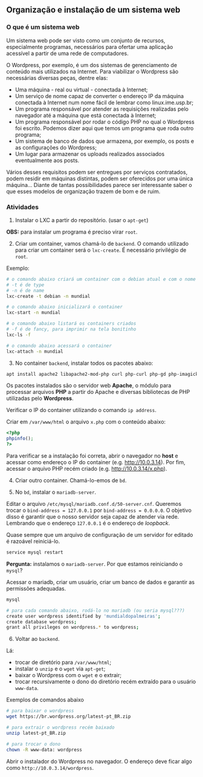 ## Organização e instalação de um sistema web

### O que é um sistema web
Um sistema web pode ser visto como um conjunto de recursos, especialmente programas, necessários para ofertar uma aplicação acessível a partir de uma rede de computadores.

O Wordpress, por exemplo, é um dos sistemas de gerenciamento de conteúdo mais utilizados na Internet. Para viabilizar o Wordpress são necessárias diversas peças, dentre elas:
  - Uma máquina - real ou virtual - conectada à Internet;
  - Um serviço de nome capaz de converter o endereço IP da máquina conectada à Internet num nome fácil de lembrar como linux.ime.usp.br;
  - Um programa responsável por atender as requisições realizadas pelo navegador até a máquina que está conectada à Internet;
  - Um programa responsável por rodar o código PHP no qual o Wordpress foi escrito. Podemos dizer aqui que temos um programa que roda outro programa;
  - Um sistema de banco de dados que armazena, por exemplo, os posts e as configurações do Wordpress;
  - Um lugar para armazenar os uploads realizados associados eventualmente aos posts.

Vários desses requisitos podem ser entregues por serviços contratados, podem residir em máquinas distintas, podem ser oferecidos por uma única máquina... Diante de tantas possibilidades parece ser interessante saber o que esses modelos de organização trazem de bom e de ruim.

### Atividades
1) Instalar o LXC a partir do repositório. (usar o `apt-get`)

**OBS:** para instalar um programa é preciso virar `root`.

2) Criar um container, vamos chamá-lo de `backend`. O comando utilizado para criar um container será o `lxc-create`. É necessário privilégio de `root`.

Exemplo:

```bash
# o comando abaixo criará um container com o debian atual e com o nome mundial
# -t é de type
# -n é de name
lxc-create -t debian -n mundial

# o comando abaixo inicializará o container
lxc-start -n mundial

# o comando abaixo listará os containers criados
# -f é de fancy, para imprimir na tela bonitinho
lxc-ls -f

# o comando abaixo acessará o container
lxc-attach -n mundial
```

3) No container `backend`, instalar todos os pacotes abaixo:

```bash
apt install apache2 libapache2-mod-php curl php-curl php-gd php-imagick php-intl php-mbstring php-mysql php-soap php-xml php-xmlrpc php-zip 
```

Os pacotes instalados são o servidor web **Apache**, o módulo para processar arquivos **PHP** a partir do Apache e diversas bibliotecas de PHP utilizadas pelo **Wordpress**.

Verificar o IP do container utilizando o comando `ip address`.

Criar em `/var/www/html` o arquivo `x.php` com o conteúdo abaixo:

```php
<?php
phpinfo();
?>
```

Para verificar se a instalação foi correta, abrir o navegador no **host** e acessar como endereço o IP do container (e.g. http://10.0.3.14). Por fim, acessar o arquivo PHP recém criado (e.g. http://10.0.3.14/x.php).

4) Criar outro container. Chamá-lo-emos de `bd`.

5) No `bd`, instalar o `mariadb-server`.

Editar o arquivo `/etc/mysql/mariadb.conf.d/50-server.cnf`. Queremos trocar o `bind-address = 127.0.0.1` por `bind-address = 0.0.0.0`. O objetivo disso é garantir que o nosso servidor seja capaz de atender via rede. Lembrando que o endereço `127.0.0.1` é o endereço de *loopback*.

Quase sempre que um arquivo de configuração de um servidor for editado é razoável reiniciá-lo.

```bash
service mysql restart
```

**Pergunta:** instalamos o `mariadb-server`. Por que estamos reiniciando o `mysql`?

Acessar o mariadb, criar um usuário, criar um banco de dados e garantir as permissões adequadas.

```bash
mysql

# para cada comando abaixo, rodá-lo no mariadb (ou seria mysql???)
create user wordpress identified by 'mundialdopalmeiras';
create database wordpress;
grant all privileges on wordpress.* to wordpress;
```

6) Voltar ao `backend`.

Lá:
  - trocar de diretório para `/var/www/html`;
  - instalar o `unzip` e o `wget` via `apt-get`;
  - baixar o Wordpress com o `wget` e o extrair;
  - trocar recursivamente o dono do diretório recém extraído para o usuário `www-data`.

Exemplos de comandos abaixo
```bash
# para baixar o wordpress
wget https://br.wordpress.org/latest-pt_BR.zip

# para extrair o wordpress recém baixado
unzip latest-pt_BR.zip

# para trocar o dono
chown -R www-data: wordpress
```

Abrir o instalador do Wordpress no navegador. O endereço deve ficar algo como `http://10.0.3.14/wordpress`.
